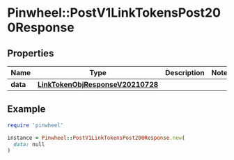 # Pinwheel::PostV1LinkTokensPost200Response

## Properties

| Name | Type | Description | Notes |
| ---- | ---- | ----------- | ----- |
| **data** | [**LinkTokenObjResponseV20210728**](LinkTokenObjResponseV20210728.md) |  |  |

## Example

```ruby
require 'pinwheel'

instance = Pinwheel::PostV1LinkTokensPost200Response.new(
  data: null
)
```

